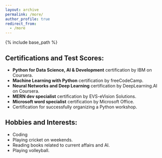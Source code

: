 ```yaml
---
layout: archive
permalink: /more/
author_profile: true
redirect_from:
  - /more
---
```


{% include base_path %}

## Certifications and Test Scores:

- **Python for Data Science, AI & Development** certification by IBM on Coursera.  
- **Machine Learning with Python** certification by freeCodeCamp.  
- **Neural Networks and Deep Learning** certification by DeepLearning.AI on Coursera.  
- **MERN dev specialist** certification by EVS-eVision Solutions.  
- **Microsoft word specialist** certification by Microsoft Office.  
- Certification for successfully organizing a Python workshop.  

## Hobbies and Interests:

- Coding
- Playing cricket on weekends.  
- Reading books related to current affairs and AI.  
- Playing volleyball.

